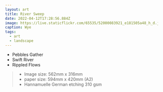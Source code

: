 ```yaml
---
layout: art
title: River Sweep
date: 2022-04-12T17:28:56.884Z
image: https://live.staticflickr.com/65535/52000083921_e181505a48_h_d.jpg
caption: Wye
tags:
  - art
  - landscape
---
```

* Pebbles Gather
* Swift River
* Rippled Flows

> - Image size: 562mm x 316mm
> - paper size: 594mm x 420mm (A2)
> - Hannamuelle German etching 310 gsm